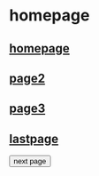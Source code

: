 <!doctype html>
<html>
<head>
</head>
<body>
<h1>homepage</h1>
<h2><a href="file:///F:/New Folder2/project1/homepage.html">homepage</a></h2>
<h2><a href="file:///F:/New Folder2/project1/page2.html">page2</a></h2>
<h2><a href="file:///F:/New Folder2/project1/page3.html">page3</a></h2>
<h2><a href="file:///F:/New Folder2/project1/lastpage.html">lastpage</a></h2>
<a href="file:///F:/New Folder2/project1/page2.html"><button>next page</button></a>
</body>
</html>
